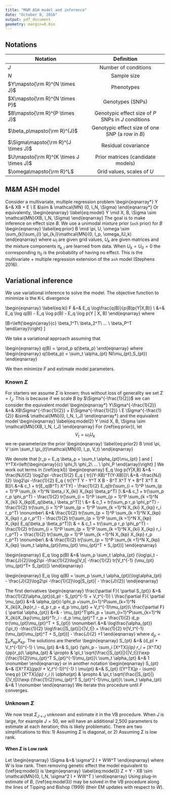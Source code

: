 ```yaml
---
title: "M&M ASH model and inference"
date: "October 8, 2016"
output: pdf_document
geometry: margin=0.8in
---
```

## Notations
| Notation   | Definition    |
|----------|:-------------:|
| $J$ | Number of conditions |
| $N$ | Sample size |
| $Y\mapsto{\rm R}^{N \times J}$ | Phenotypes |
|$X\mapsto{\rm R}^{N \times P}$| Genotypes (SNPs) |
| $B\mapsto{\rm R}^{P \times J}$ | Genotypic effect size of $P$ SNPs in $J$ conditions|
| $\beta_p\mapsto{\rm R}^{J}$ | Genotypic effect size of one SNP (a row in $B$) |
|$\Sigma\mapsto{\rm R}^{J \times J}$ | Residual covariance|
|$U\mapsto{\rm R}^{K \times J \times J}$ | Prior matrices (candidate models) |
|$\omega\mapsto{\rm R}^L$ | Grid values, scales of $U$ |

## M&M ASH model
Consider a multivariate, multiple regression problem
\begin{eqnarray*}
Y &=& XB + E \\
E  &\sim & \mathcal{MN} (0, I_N, \Sigma) 
\end{eqnarray*}
Or equivalently,
\begin{eqnarray} \label{eq:model}
Y \mid X, B, \Sigma \sim \mathcal{MN}(XB, I_N, \Sigma)
\end{eqnarray}
The goal is to make inference on effect size $B$. 
We use a unimodal mixture prior (`ash` prior) for $B$ 
\begin{eqnarray} \label{eq:prior}
B \mid \pi, U, \omega \sim \sum_{k}\sum_{l} \pi_{k,l}\mathcal{MN}(0, I_p, \omega_lU_k)
\end{eqnarray}
where $\omega_l$ are given grid values, $U_k$ are given matrices and the mixture components $\pi_{k,l}$ are learned from data. When $U_k = U_0 = 0$ the corresponding $\pi_0$ is the probability of having no effect.
This is the multivariate + multiple regression extension of the `ash` model (Stephens 2016).

## Variational inference
We use variational inference to solve the model. The objective function to minimize is the K-L divergence

\begin{eqnarray} \label{eq:kl}
F &=& E_q \log\frac{q(B)}{p(B)p(Y|X,B)} \\
  &=& E_q \log q(B) - E_q \log p(B) - E_q \log p(Y | X, B)
\end{eqnarray}
where

\[B=\left\{\begin{array}{c}
\beta_1^T\\
\beta_2^T\\
... \\
\beta_P^T \end{array}\right\} \]

We take a variational approach assuming that

\begin{eqnarray}
q(B) = \prod_p q(\beta_p)
\end{eqnarray}
where
\begin{eqnarray}
q(\beta_p) = \sum_t \alpha_{pt} N(\mu_{pt},S_{pt})
\end{eqnarray}

We then minimize $F$ and estimate model parameters.

### Known $\Sigma$
For starters we assume $\Sigma$ is known; thus without loss of generality we set $\Sigma = I_J$. 
This is because if we scale $B$ by $\Sigma^{-\frac{1}{2}}$ we can consider the equivalent model
\begin{eqnarray*}
Y\Sigma^{-\frac{1}{2}} &=& XB\Sigma^{-\frac{1}{2}} + E\Sigma^{-\frac{1}{2}} \\
E \Sigma^{-\frac{1}{2}} &\sim&  \mathcal{MN}(0, I_N, I_J) 
\end{eqnarray*}
and the equivalent model
\begin{eqnarray} \label{eq:model2}
Y \mid X, B, \Sigma \sim \mathcal{MN}(XB, I_N, I_J)
\end{eqnarray}
For (\ref{eq:prior}), let $$V_t=\omega_l U_k$$ we re-parameterize the prior
\begin{eqnarray} \label{eq:prior2}
B \mid \pi, V \sim \sum_t \pi_{t}\mathcal{MN}(0, I_p, V_t)
\end{eqnarray}

We denote that 
\[r_p = E_q \beta_p = \sum_t \alpha_{pt}\mu_{pt} \]
 and 
\[ Y^TX=\left\{\begin{array}{c}
\phi_1\\
\phi_2\\
... \\
\phi_P \end{array}\right\} \]
We work out terms in (\ref{eq:kl})
\begin{eqnarray} 
E_q \log p(Y|X,B) &=& -\frac{NJ}{2} \log2\pi -\frac{1}{2} E_q \{ tr[(Y-XB)^T(Y-XB)]\}\\
 &=& -\frac{NJ}{2} \log2\pi -\frac{1}{2} E_q \{ tr[Y^T Y - Y^T X B - B^T X^T Y + B^T X^T X B]\}\\
 &=& c_1 + tr[E_q(B^T) X^TY] - \frac{1}{2} E_q[tr(\sum_{i = 1}^P \sum_{p = 1}^P \sum_{k =1}^N 
 \beta_i X_{ki} X_{kp} \beta_p^T) ]\\
 &=& c_1 + tr(\sum_p r_p \phi_p^T) - \frac{1}{2} tr[\sum_{i = 1}^P \sum_{p = 1}^P \sum_{k =1}^N 
  X_{ki} X_{kp}E_q(\beta_i \beta_p^T)] \\
 &= & c_1 + tr(\sum_p r_p \phi_p^T)  - \frac{1}{2} tr(\sum_{i = 1}^P \sum_{p = 1}^P \sum_{k =1}^N 
 X_{ki} X_{kp} r_i r_p^T) \nonumber\\
 &+& \frac{1}{2} tr(\sum_{p = 1}^P \sum_{k =1}^N X_{kp} X_{kp} r_p r_p^T) - \frac{1}{2} tr[\sum_{p = 1}^P
 \sum_{k =1}^N X_{kp} X_{kp} E_q(\beta_p \beta_p^T)]\\
 & = & c_1 + tr(\sum_p r_p \phi_p^T)  - \frac{1}{2} tr(\sum_{i = 1}^P \sum_{p = 1}^P \sum_{k =1}^N 
 X_{ki} X_{kp} r_i r_p^T) + \frac{1}{2} tr(\sum_{p = 1}^P \sum_{k =1}^N X_{kp} X_{kp} r_p r_p^T) \nonumber\\
 &-& \frac{1}{2} tr[\sum_{p = 1}^P \sum_{k =1}^N X_{kp} X_{kp} \sum_t \alpha_{pt}(\mu_{pt} \mu_{pt}^T + S_{pt})]
\end{eqnarray}

\begin{eqnarray}
E_q \log p(B) &=& \sum_p \sum_t \alpha_{pt} \{\log\pi_t - \frac{J}{2}\log2\pi -\frac{1}{2}\log|V_t| -\frac{1}{2}
tr[V_t^{-1} (\mu_{pt} \mu_{pt}^T+ S_{pt})]\}
\end{eqnarray}

\begin{eqnarray}
E_q \log q(B) = \sum_p \sum_t \alpha_{pt}(\log\alpha_{pt} - \frac{J}{2}\log2\pi -\frac{1}{2}\log|S_{pt}| - 
\frac{J}{2})
\end{eqnarray}

The first derivatives
\begin{eqnarray}
\frac{\partial F}{ \partial S_{pt}} &=& \frac{1}{2}\alpha_{pt}(d_pI - S_{pt}^{-1} + V_t^{-1}) \\
\frac{\partial F}{ \partial \mu_{pt}} &=& \alpha_{pt}(-\phi_p +\sum_{i=1}^P\sum_{k=1}^N X_{ki}X_{kp}r_i - d_p
r_p + d_p \mu_{pt} + V_t^{-1}\mu_{pt})\\
\frac{\partial F}{ \partial \alpha_{pt}} &=& - \mu_{pt}^T\phi_p + \sum_{i=1}^P\sum_{k=1}^N X_{ki}X_{kp}\mu_{pt}^Tr_i - d_p
\mu_{pt}^T r_p + \frac{1}{2} d_p tr(\mu_{pt}\mu_{pt}^T + S_{pt}) \nonumber\\
&+& \log\frac{\alpha_{pt}}{\pi_t} -\frac{1}{2} \log\frac{|S_{pt}|}{|V_t|} + \frac{1}{2} tr[V_t^{-1}(\mu_{pt}\mu_{pt}^T + S_{pt})] - \frac{J}{2} +1
\end{eqnarray}
where $d_p = \sum_k X_{kp}X_{kp}$.
The solutions are therefor
\begin{eqnarray}
S_{pt} &=& (d_pI + V_t^{-1})^{-1} \\
\mu_{pt} &=& S_{pt} (\phi_p - \sum_i [X^TX]_{ip} r_i + [X^TX]_{pp}r_p)\\
\alpha_{pt} & \propto & \pi_t \sqrt{\frac{|S_{pt}|}{|V_t|}}\exp \{\frac{1}{2}\mu_{pt}^T S_{pt}^{-1}\mu_{pt}\}\\
\sum_t \alpha_{pt} &=& 1 \nonumber
\end{eqnarray}
or in another notation
\begin{eqnarray}
S_{pt} &=& ([X^TX]_{pp}I + V_t^{-1})^{-1} \\
\mu_{pt} &=& S_{pt} ([Y^TX]_p - \sum_{i \neq p} [X^TX]_{ip} r_i )\\
\alpha_{pt} & \propto & \pi_t \sqrt{\frac{|S_{pt}|}{|V_t|}}\exp \{\frac{1}{2}\mu_{pt}^T S_{pt}^{-1}\mu_{pt}\}\\
\sum_t \alpha_{pt} &=& 1 \nonumber
\end{eqnarray}
We iterate this procedure until $F$ converges.

### Unknown $\Sigma$
We now treat $\Sigma_{J \times J}$ unknown and estimate it in the VB procedure. When $J$ is large, for example $J = 50$, we will have an additional 2,500 parameters to estimate at each iteration; this is likely problematic. There are two simplifications to this: 1) Assuming $\Sigma$ is diagonal, or 2) Assuming $\Sigma$ is low rank.

#### When $\Sigma$ is Low rank 
Let 
\begin{eqnarray}
\Sigma &=& \sigma^2 I + WW^T 
\end{eqnarray}
where $W$ is low rank. Then removing genetic effect the model equivalent to (\ref{eq:model}) is
\begin{eqnarray} \label{eq:model3}
Z = Y - XB \sim \mathcal{MN}(0, I_N, \sigma^2 I + WW^T )
\end{eqnarray}
Using plug-in estimate of $B$, (\ref{eq:model3}) may be solved in the VB procedure along the lines of Tipping and Bishop (1999) (their EM updates with respect to $W$).

